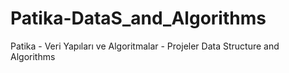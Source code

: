 # Patika-DataS_and_Algorithms
Patika - Veri Yapıları ve Algoritmalar - Projeler
Data Structure and Algorithms

